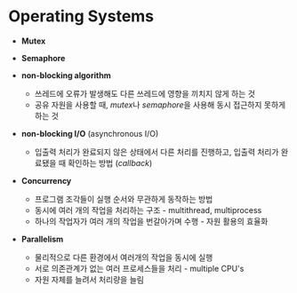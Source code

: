 # Operating Systems


* **Mutex**
* **Semaphore**


* **non-blocking algorithm**
  * 쓰레드에 오류가 발생해도 다른 쓰레드에 영향을 끼치지 않게 하는 것
  * 공유 자원을 사용할 때, *mutex*나 *semaphore*을 사용해 동시 접근하지 못하게 하는 것
* **non-blocking I/O** (asynchronous I/O)
  * 입출력 처리가 완료되지 않은 상태에서 다른 처리를 진행하고, 입출력 처리가 완료됐을 때 확인하는 방법 (*callback*)


* **Concurrency**
  * 프로그램 조각들이 실행 순서와 무관하게 동작하는 방법
  * 동시에 여러 개의 작업을 처리하는 구조 - multithread, multiprocess
  * 하나의 작업자가 여러 개의 작업을 번갈아가며 수행 - 자원 활용의 효율화
* **Parallelism**
  * 물리적으로 다른 환경에서 여러개의 작업을 동시에 실행
  * 서로 의존관계가 없는 여러 프로세스들을 처리 - multiple CPU's
  * 자원 자체를 늘려서 처리량을 늘림